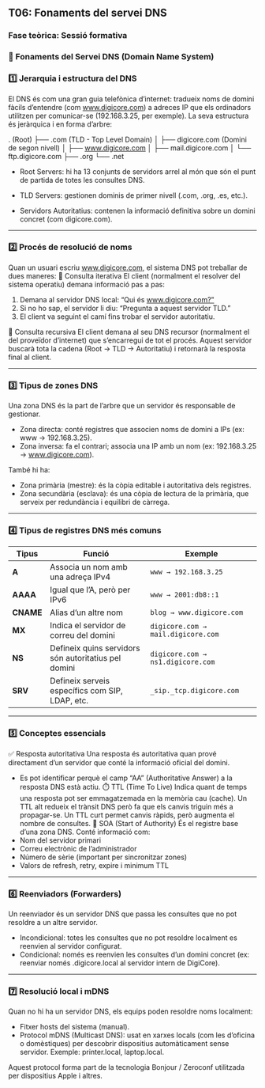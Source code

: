 ## T06: Fonaments del servei DNS

### Fase teòrica: Sessió formativa

### 🧭 Fonaments del Servei DNS (Domain Name System)

### 1️⃣ Jerarquia i estructura del DNS
El DNS és com una gran guia telefònica d’internet: tradueix noms de domini fàcils d’entendre (com www.digicore.com) a adreces IP que els ordinadors utilitzen per comunicar-se (192.168.3.25, per exemple).
La seva estructura és jeràrquica i en forma d’arbre:

. (Root)
 ├── .com       (TLD - Top Level Domain)
 │     ├── digicore.com     (Domini de segon nivell)
 │           ├── www.digicore.com
 │           ├── mail.digicore.com
 │           └── ftp.digicore.com
 ├── .org
 └── .net

- Root Servers: hi ha 13 conjunts de servidors arrel al món que són el punt de partida de totes les consultes DNS.

- TLD Servers: gestionen dominis de primer nivell (.com, .org, .es, etc.).

- Servidors Autoritatius: contenen la informació definitiva sobre un domini concret (com digicore.com).

---

### 2️⃣ Procés de resolució de noms
Quan un usuari escriu www.digicore.com, el sistema DNS pot treballar de dues maneres:
🔹 Consulta iterativa
El client (normalment el resolver del sistema operatiu) demana informació pas a pas:

1. Demana al servidor DNS local: “Qui és www.digicore.com?”
2. Si no ho sap, el servidor li diu: “Pregunta a aquest servidor TLD.”
3. El client va seguint el camí fins trobar el servidor autoritatiu.

🔹 Consulta recursiva
El client demana al seu DNS recursor (normalment el del proveïdor d’internet) que s’encarregui de tot el procés.
Aquest servidor buscarà tota la cadena (Root → TLD → Autoritatiu) i retornarà la resposta final al client.

---

### 3️⃣ Tipus de zones DNS
Una zona DNS és la part de l’arbre que un servidor és responsable de gestionar.

- Zona directa: conté registres que associen noms de domini a IPs (ex: www → 192.168.3.25).
- Zona inversa: fa el contrari; associa una IP amb un nom (ex: 192.168.3.25 → www.digicore.com).

També hi ha:
- Zona primària (mestre): és la còpia editable i autoritativa dels registres.
- Zona secundària (esclava): és una còpia de lectura de la primària, que serveix per redundància i equilibri de càrrega.

---

### 4️⃣ Tipus de registres DNS més comuns

| Tipus | Funció | Exemple |
|-------|---------|----------|
| **A** | Associa un nom amb una adreça IPv4 | `www → 192.168.3.25` |
| **AAAA** | Igual que l’A, però per IPv6 | `www → 2001:db8::1` |
| **CNAME** | Alias d’un altre nom | `blog → www.digicore.com` |
| **MX** | Indica el servidor de correu del domini | `digicore.com → mail.digicore.com` |
| **NS** | Defineix quins servidors són autoritatius pel domini | `digicore.com → ns1.digicore.com` |
| **SRV** | Defineix serveis específics com SIP, LDAP, etc. | `_sip._tcp.digicore.com` |


---

### 5️⃣ Conceptes essencials
✅ Resposta autoritativa
Una resposta és autoritativa quan prové directament d’un servidor que conté la informació oficial del domini.
- Es pot identificar perquè el camp “AA” (Authoritative Answer) a la resposta DNS està actiu.
⏱️ TTL (Time To Live)
Indica quant de temps una resposta pot ser emmagatzemada en la memòria cau (cache).
 Un TTL alt redueix el trànsit DNS però fa que els canvis triguin més a propagar-se.
 Un TTL curt permet canvis ràpids, però augmenta el nombre de consultes.
🪪 SOA (Start of Authority)
És el registre base d’una zona DNS. Conté informació com:
- Nom del servidor primari
- Correu electrònic de l’administrador
- Número de sèrie (important per sincronitzar zones)
- Valors de refresh, retry, expire i minimum TTL

---

### 6️⃣ Reenviadors (Forwarders)
Un reenviador és un servidor DNS que passa les consultes que no pot resoldre a un altre servidor.
- Incondicional: totes les consultes que no pot resoldre localment es reenvien al servidor configurat.
- Condicional: només es reenvien les consultes d’un domini concret (ex: reenviar només .digicore.local al servidor intern de DigiCore).

--- 

### 7️⃣ Resolució local i mDNS
Quan no hi ha un servidor DNS, els equips poden resoldre noms localment:
- Fitxer hosts del sistema (manual).
- Protocol mDNS (Multicast DNS): usat en xarxes locals (com les d’oficina o domèstiques) per descobrir dispositius automàticament sense servidor. Exemple: printer.local, laptop.local.


Aquest protocol forma part de la tecnologia Bonjour / Zeroconf utilitzada per dispositius Apple i altres.



